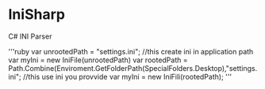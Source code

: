IniSharp
========

C# INI Parser

'''ruby
    var unrootedPath = "settings.ini"; //this create ini in application path
    var myIni = new IniFile(unrootedPath)
    var rootedPath = Path.Combine(Enviroment.GetFolderPath(SpecialFolders.Desktop),"settings.ini"; //this use ini you provvide
    var myIni = new IniFili(rootedPath);
'''
